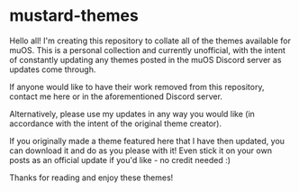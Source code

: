 # mustard-themes

Hello all! I'm creating this repository to
collate all of the themes available for muOS.
This is a personal collection and currently
unofficial, with the intent of constantly
updating any themes posted in the muOS Discord
server as updates come through.

If anyone would like to have their work
removed from this repository, contact me here
or in the aforementioned Discord server.

Alternatively, please use my updates in any
way you would like (in accordance with the
intent of the original theme creator).

If you originally made a theme featured here 
that I have then updated, you can download it
and do as you please with it! Even stick it
on your own posts as an official update if
you'd like - no credit needed :)

Thanks for reading and enjoy these themes!